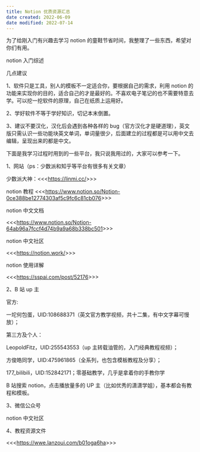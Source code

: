 ```yaml
---
title: Notion 优质资源汇总
date created: 2022-06-09
date modified: 2022-07-14
---
```


为了给刚入门有兴趣去学习 notion 的童鞋节省时间，我整理了一些东西，希望对你们有用。

notion 入门综述

几点建议

1、软件只是工具，别人的模板不一定适合你，要根据自己的需求，利用 notion 的功能来实现你的目的，适合自己的才是最好的。不喜欢电子笔记的也不需要特意去学。可以挖一挖软件的原理，自己在纸质上运用好。

2、学好软件不等于学好知识，切记本末倒置。

3、建议不要汉化，汉化后会遇到各种各样的 bug（官方汉化才是硬道理），英文版只需认识一些功能块英文单词，单词量很少，后面建立的过程都是可以用中文去编辑，呈现出来的都是中文。

下面是我学习过程时用到的一些平台，我只说我用过的，大家可以参考一下。

1、网站（ps：少数派和知乎等平台有很多有关文章）

少数派大神：<<<<https://linmi.cc/>>>>

notion 教程 <<<<https://www.notion.so/Notion-0ce388be12774303af5c9fc6c81cb076>>>>

notion 中文文档

<<<<https://www.notion.so/Notion-64ab96a7fccf4d74b9a9a68b338bc501>>>>

notion 中文社区

<<<<https://notion.work/>>>>

notion 使用详解

<<<<https://sspai.com/post/52176>>>>

2、B 站 up 主

官方:

一坨何包蛋，UID:108688371（英文官方教学视频，共十二集，有中文字幕可慢放）；

第三方及个人：

LeopoldFitz，UID:255543553（up 主转载油管的，入门经典教程视频）；

方俊皓同学，UID:475961865（全系列，也包含模板教程及分享）；

177_bilibili，UID:152842171；零基础教学，几乎是拿着你的手教你学

B 站搜索 notion，点击播放量多的 UP 主（比如优秀的潇潇学姐），基本都会有教程和模板。

3、微信公众号

notion 中文社区

4、教程资源文件

<<<<https://wwe.lanzoui.com/b01oga6ha>>>>
